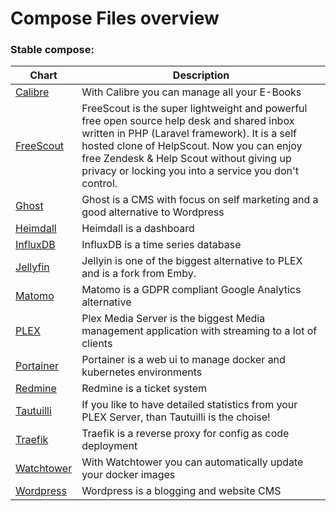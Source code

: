 # Compose Files overview
### Stable compose:
| Chart | Description |
| ----- | ----------- |
| [Calibre](Calibre) | With Calibre you can manage all your E-Books |
| [FreeScout](FreeScout) | FreeScout is the super lightweight and powerful free open source help desk and shared inbox written in PHP (Laravel framework). It is a self hosted clone of HelpScout. Now you can enjoy free Zendesk & Help Scout without giving up privacy or locking you into a service you don't control. |
| [Ghost](Ghost) | Ghost is a CMS with focus on self marketing and a good alternative to Wordpress |
| [Heimdall](Heimdall) | Heimdall is a dashboard |
| [InfluxDB](InfluxDB) | InfluxDB is a time series database |
| [Jellyfin](Jellyfin) | Jellyin is one of the biggest alternative to PLEX and is a fork from Emby. |
| [Matomo](Matomo) | Matomo is a GDPR compliant Google Analytics alternative |
| [PLEX](PLEX) | Plex Media Server is the biggest Media management application with streaming to a lot of clients |
| [Portainer](Portainer) | Portainer is a web ui to manage docker and kubernetes environments |
| [Redmine](Redmine) | Redmine is a ticket system |
| [Tautuilli](Tautuilli) | If you like to have detailed statistics from your PLEX Server, than Tautuilli is the choise! |
| [Traefik](Traefik) | Traefik is a reverse proxy for config as code deployment |
| [Watchtower](Watchtower) | With Watchtower you can automatically update your docker images |
| [Wordpress](Wordpress) | Wordpress is a blogging and website CMS |
